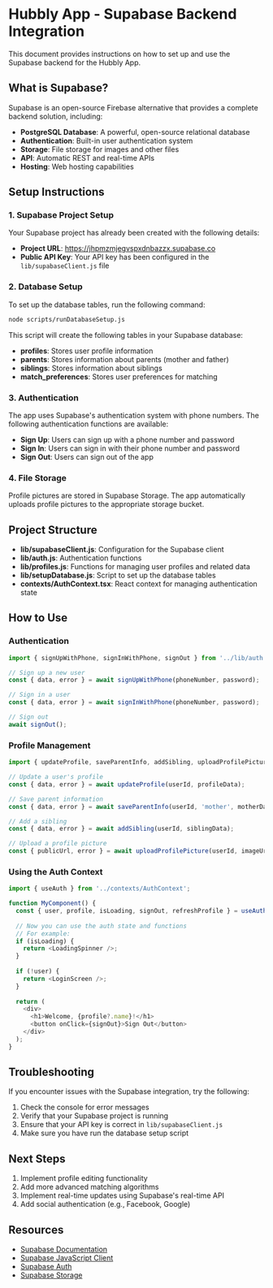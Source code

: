 # Hubbly App - Supabase Backend Integration

This document provides instructions on how to set up and use the Supabase backend for the Hubbly App.

## What is Supabase?

Supabase is an open-source Firebase alternative that provides a complete backend solution, including:

- **PostgreSQL Database**: A powerful, open-source relational database
- **Authentication**: Built-in user authentication system
- **Storage**: File storage for images and other files
- **API**: Automatic REST and real-time APIs
- **Hosting**: Web hosting capabilities

## Setup Instructions

### 1. Supabase Project Setup

Your Supabase project has already been created with the following details:

- **Project URL**: https://jhpmzmjegvspxdnbazzx.supabase.co
- **Public API Key**: Your API key has been configured in the `lib/supabaseClient.js` file

### 2. Database Setup

To set up the database tables, run the following command:

```bash
node scripts/runDatabaseSetup.js
```

This script will create the following tables in your Supabase database:

- **profiles**: Stores user profile information
- **parents**: Stores information about parents (mother and father)
- **siblings**: Stores information about siblings
- **match_preferences**: Stores user preferences for matching

### 3. Authentication

The app uses Supabase's authentication system with phone numbers. The following authentication functions are available:

- **Sign Up**: Users can sign up with a phone number and password
- **Sign In**: Users can sign in with their phone number and password
- **Sign Out**: Users can sign out of the app

### 4. File Storage

Profile pictures are stored in Supabase Storage. The app automatically uploads profile pictures to the appropriate storage bucket.

## Project Structure

- **lib/supabaseClient.js**: Configuration for the Supabase client
- **lib/auth.js**: Authentication functions
- **lib/profiles.js**: Functions for managing user profiles and related data
- **lib/setupDatabase.js**: Script to set up the database tables
- **contexts/AuthContext.tsx**: React context for managing authentication state

## How to Use

### Authentication

```javascript
import { signUpWithPhone, signInWithPhone, signOut } from '../lib/auth';

// Sign up a new user
const { data, error } = await signUpWithPhone(phoneNumber, password);

// Sign in a user
const { data, error } = await signInWithPhone(phoneNumber, password);

// Sign out
await signOut();
```

### Profile Management

```javascript
import { updateProfile, saveParentInfo, addSibling, uploadProfilePicture } from '../lib/profiles';

// Update a user's profile
const { data, error } = await updateProfile(userId, profileData);

// Save parent information
const { data, error } = await saveParentInfo(userId, 'mother', motherData);

// Add a sibling
const { data, error } = await addSibling(userId, siblingData);

// Upload a profile picture
const { publicUrl, error } = await uploadProfilePicture(userId, imageUri, 'user');
```

### Using the Auth Context

```javascript
import { useAuth } from '../contexts/AuthContext';

function MyComponent() {
  const { user, profile, isLoading, signOut, refreshProfile } = useAuth();
  
  // Now you can use the auth state and functions
  // For example:
  if (isLoading) {
    return <LoadingSpinner />;
  }
  
  if (!user) {
    return <LoginScreen />;
  }
  
  return (
    <div>
      <h1>Welcome, {profile?.name}!</h1>
      <button onClick={signOut}>Sign Out</button>
    </div>
  );
}
```

## Troubleshooting

If you encounter issues with the Supabase integration, try the following:

1. Check the console for error messages
2. Verify that your Supabase project is running
3. Ensure that your API key is correct in `lib/supabaseClient.js`
4. Make sure you have run the database setup script

## Next Steps

1. Implement profile editing functionality
2. Add more advanced matching algorithms
3. Implement real-time updates using Supabase's real-time API
4. Add social authentication (e.g., Facebook, Google)

## Resources

- [Supabase Documentation](https://supabase.io/docs)
- [Supabase JavaScript Client](https://supabase.io/docs/reference/javascript/supabase-client)
- [Supabase Auth](https://supabase.io/docs/reference/javascript/auth-signin)
- [Supabase Storage](https://supabase.io/docs/reference/javascript/storage-createbucket)
